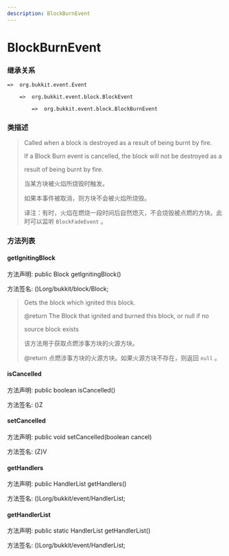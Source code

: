 ```yaml
---
description: BlockBurnEvent
---
```


# BlockBurnEvent

### 继承关系

    =>  org.bukkit.event.Event

        =>  org.bukkit.event.block.BlockEvent

            =>  org.bukkit.event.block.BlockBurnEvent

### 类描述

> Called when a block is destroyed as a result of being burnt by fire.
>
> If a Block Burn event is cancelled, the block will not be destroyed as a
>
> result of being burnt by fire.
>
>
> 
> 当某方块被火焰所烧毁时触发。
>
> 如果本事件被取消，则方块不会被火焰所烧毁。
>
>
> 
> 译注：有时，火焰在燃烧一段时间后自然熄灭，不会烧毁被点燃的方块。此时可以监听 `BlockFadeEvent` 。

### 方法列表

#### getIgnitingBlock

方法声明: public Block getIgnitingBlock()

方法签名: ()Lorg/bukkit/block/Block;

> Gets the block which ignited this block.
>
> @return The Block that ignited and burned this block, or null if no
>
> source block exists
>
> 
>
> 该方法用于获取点燃涉事方块的火源方块。
> 
> @return 点燃涉事方块的火源方块。如果火源方块不存在，则返回 `null` 。

#### isCancelled

方法声明: public boolean isCancelled()

方法签名: ()Z

#### setCancelled

方法声明: public void setCancelled(boolean cancel)

方法签名: (Z)V

#### getHandlers

方法声明: public HandlerList getHandlers()

方法签名: ()Lorg/bukkit/event/HandlerList;

#### getHandlerList

方法声明: public static HandlerList getHandlerList()

方法签名: ()Lorg/bukkit/event/HandlerList;